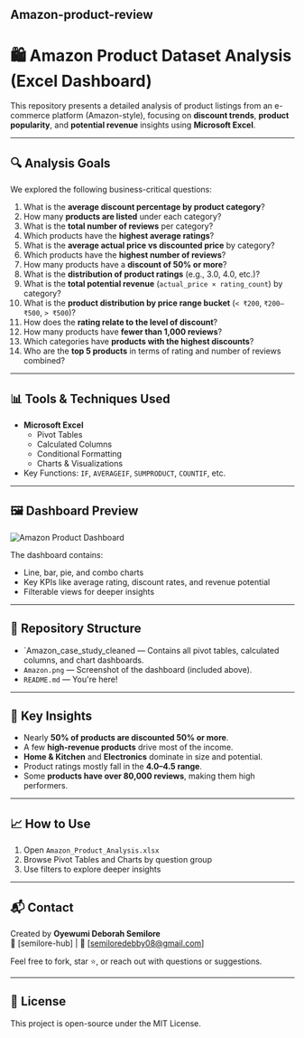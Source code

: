 ## Amazon-product-review

# 🛍️ Amazon Product Dataset Analysis (Excel Dashboard)

This repository presents a detailed analysis of product listings from an e-commerce platform (Amazon-style), focusing on **discount trends**, **product popularity**, and **potential revenue** insights using **Microsoft Excel**.

---

## 🔍 Analysis Goals

We explored the following business-critical questions:

1. What is the **average discount percentage by product category**?
2. How many **products are listed** under each category?
3. What is the **total number of reviews** per category?
4. Which products have the **highest average ratings**?
5. What is the **average actual price vs discounted price** by category?
6. Which products have the **highest number of reviews**?
7. How many products have a **discount of 50% or more**?
8. What is the **distribution of product ratings** (e.g., 3.0, 4.0, etc.)?
9. What is the **total potential revenue** (`actual_price × rating_count`) by category?
10. What is the **product distribution by price range bucket** (`< ₹200`, `₹200–₹500`, `> ₹500`)?
11. How does the **rating relate to the level of discount**?
12. How many products have **fewer than 1,000 reviews**?
13. Which categories have **products with the highest discounts**?
14. Who are the **top 5 products** in terms of rating and number of reviews combined?

---

## 📊 Tools & Techniques Used

- **Microsoft Excel**
  - Pivot Tables
  - Calculated Columns
  - Conditional Formatting
  - Charts & Visualizations
- Key Functions: `IF`, `AVERAGEIF`, `SUMPRODUCT`, `COUNTIF`, etc.

---

## 🖼️ Dashboard Preview

![Amazon Product Dashboard](Amazon.png)

The dashboard contains:
- Line, bar, pie, and combo charts
- Key KPIs like average rating, discount rates, and revenue potential
- Filterable views for deeper insights

---

## 📁 Repository Structure

- `Amazon_case_study_cleaned — Contains all pivot tables, calculated columns, and chart dashboards.
- `Amazon.png` — Screenshot of the dashboard (included above).
- `README.md` — You're here!

---

## 🧠 Key Insights

- Nearly **50% of products are discounted 50% or more**.
- A few **high-revenue products** drive most of the income.
- **Home & Kitchen** and **Electronics** dominate in size and potential.
- Product ratings mostly fall in the **4.0–4.5 range**.
- Some **products have over 80,000 reviews**, making them high performers.

---

## 📈 How to Use

1. Open `Amazon_Product_Analysis.xlsx`
2. Browse Pivot Tables and Charts by question group
3. Use filters to explore deeper insights

---

## 📬 Contact

Created by **Oyewumi Deborah Semilore**  
🔗 [semilore-hub] | 📧 [semiloredebby08@gmail.com]

Feel free to fork, star ⭐️, or reach out with questions or suggestions.

---

## 📄 License

This project is open-source under the MIT License.
